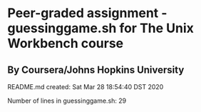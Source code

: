 # Peer-graded assignment - guessinggame.sh for The Unix Workbench course

## By Coursera/Johns Hopkins University

README.md created: Sat Mar 28 18:54:40 DST 2020

Number of lines in guessinggame.sh: 29
